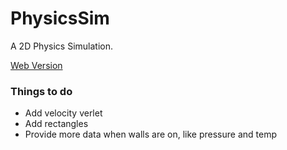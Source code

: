 # PhysicsSim
A 2D Physics Simulation.

[Web Version](https://rajatvd.github.io/PhysicsSim/war/PhysicsSimWeb.html)

### Things to do
* Add velocity verlet
* Add rectangles
* Provide more data when walls are on, like pressure and temp
